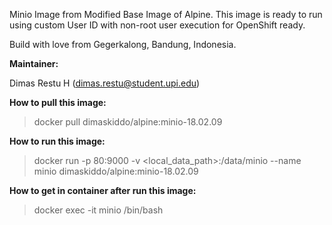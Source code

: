 Minio Image from Modified Base Image of Alpine. This image is ready to run using custom User ID with non-root user execution for OpenShift ready.

Build with love from Gegerkalong, Bandung, Indonesia.

**Maintainer:**

Dimas Restu H (<dimas.restu@student.upi.edu>)

**How to pull this image:**

> docker pull dimaskiddo/alpine:minio-18.02.09

**How to run this image:**

> docker run -p 80:9000 -v <local_data_path>:/data/minio --name minio dimaskiddo/alpine:minio-18.02.09

**How to get in container after run this image:**

> docker exec -it minio /bin/bash
